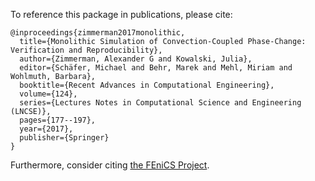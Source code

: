 To reference this package in publications, please cite:

    @inproceedings{zimmerman2017monolithic,
      title={Monolithic Simulation of Convection-Coupled Phase-Change: Verification and Reproducibility},
      author={Zimmerman, Alexander G and Kowalski, Julia},
      editor={Schäfer, Michael and Behr, Marek and Mehl, Miriam and Wohlmuth, Barbara},
      booktitle={Recent Advances in Computational Engineering},
      volume={124},
      series={Lectures Notes in Computational Science and Engineering (LNCSE)},
      pages={177--197},
      year={2017},
      publisher={Springer}
    }

Furthermore, consider citing [the FEniCS Project](https://fenicsproject.org/citing/).

